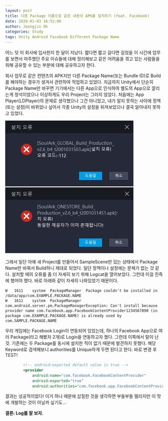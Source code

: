 ```yaml
---
layout: post
title: 다른 Package 이름으로 같은 내용의 APK를 설치하기 (feat. Facebook)
date: 2020-01-03 16:52:00
author: Jeongjin Oh
categories: Study
tags: Unity Android Facebook Different Package Name
---
```


어느 덧 이 회사에 입사한지 한 달이 지났다. 짧다면 짧고 길다면 길었을 이 시간에 업무를 보면서 마주했던 주요 이슈들에 대해 정리해보고 같은 어려움을 겪고 있는 사람들을 위해 공유할 수 있는 부분에 대해 공유하고자 한다.

회사 업무로 같은 컨텐츠의 APK지만 다른 Package Name(또는 Bundle ID)로 Build를 해야하는 경우가 생겨서 관련하여 작업하고 있었다. 지금까지 Unity에서 단순히 Package Name만 바꾸면 기기에서는 다른 App으로 인식하여 별도의 App으로 깔리는게 정석이었으나 이상하게도 우리 Project는 그러지 않았다. 처음에는 App Player(LDPlayer)의 문제로 생각했으나 그건 아니었고, 내가 알지 못하는 사이에 정책(또는 설정)이 바뀌었나 싶어서 각종 Unity의 설정을 뒤져보았으나 결국 알아내지 못하고 있었다.

![오류1](/images/2020-1-3-How-To-Install-APK-Of-Same-Content-With-Different-Package-Name/1.jfif) ![오류2](/images/2020-1-3-How-To-Install-APK-Of-Same-Content-With-Different-Package-Name/2.jfif)

그래서 일단 아예 새 Project를 만들어서 SampleScene만 있는 상태에서 Package Name만 바꿔서 Build하니 제대로 되었다. 일단 정책이나 설정에는 문제가 없는 것 같다. 설치할 때의 오류를 좀 더 자세히 보기 위해 Logcat을 열어보았다. 그런데 이걸 진즉에 했어야 했다. 바로 아래와 같이 자세히 나와있었기 때문이다.

```log
W	1611	system	PackageManager	Package couldn't be installed in /data/app/com.EXAMPLE.PACKAGE.NAME
W	1611	system	PackageManager	com.android.server.pm.PackageManagerException: Can't install because provider name com.facebook.app.FacebookContentProvider1234567890 (in package com.EXAMPLE.PACKAGE.NAME) is already used by com.SAMPLE.PACKAGE.NAME
```

우리 게임에는 Facebook Login이 연동되어 있었는데, 하나의 Facebook App으로 여러 Package(라고 해봤자 2개)로 Login을 연동하고자 했다. 그런데 이쪽에서 탈이 난 것. 기존에는 두 Package를 동시에 설치한 적이 없기 때문에 발견하지 못했다. 해당 Keyword로 검색해보니 authorities를 Unique하게 두면 된다고 한다. 바로 변경 후 TEST!

```xml
        <!-- android:exported default value is true -->
        <provider
            android:name="com.facebook.FacebookContentProvider"
            android:exported="true"
            android:authorities="com.facebook.app.FacebookContentProvider1234567890.CHANGED" />
```

결과는 성공적이었다! 이거 하나 때문에 삽질한 것을 생각하면 부들부들 떨리지만 이 맛에 개발하는 것이 아닐까 싶기도...

**결론: Log를 잘 보자.**
